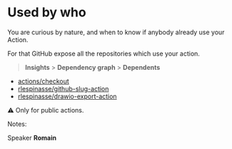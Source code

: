 <!-- .slide: -->

# Used by who

You are curious by nature, and when to know if anybody already use your Action.

For that GitHub expose all the repositories which use your action.

> **Insights** > **Dependency graph** > **Dependents**

- [actions/checkout](https://github.com/actions/checkout/network/dependents?package_id=UGFja2FnZS0yOTQwNzE5ODM0)
- [rlespinasse/github-slug-action](https://github.com/rlespinasse/github-slug-action/network/dependents)
- [rlespinasse/drawio-export-action](https://github.com/rlespinasse/drawio-export-action/network/dependents)

⚠️ Only for public actions.
<!-- .element: class="credits" -->

Notes:

Speaker **Romain**

